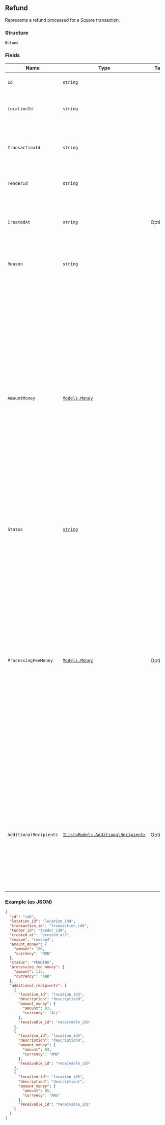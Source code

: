 ## Refund

Represents a refund processed for a Square transaction.

### Structure

`Refund`

### Fields

| Name | Type | Tags | Description |
|  --- | --- | --- | --- |
| `Id` | `string` |  | The refund's unique ID. |
| `LocationId` | `string` |  | The ID of the refund's associated location. |
| `TransactionId` | `string` |  | The ID of the transaction that the refunded tender is part of. |
| `TenderId` | `string` |  | The ID of the refunded tender. |
| `CreatedAt` | `string` | Optional | The timestamp for when the refund was created, in RFC 3339 format. |
| `Reason` | `string` |  | The reason for the refund being issued. |
| `AmountMoney` | [`Models.Money`](/doc/models/money.md) |  | Represents an amount of money. `Money` fields can be signed or unsigned.<br>Fields that do not explicitly define whether they are signed or unsigned are<br>considered unsigned and can only hold positive amounts. For signed fields, the<br>sign of the value indicates the purpose of the money transfer. See<br>[Working with Monetary Amounts](https://developer.squareup.com/docs/build-basics/working-with-monetary-amounts)<br>for more information. |
| `Status` | [`string`](/doc/models/refund-status.md) |  | Indicates a refund's current status. |
| `ProcessingFeeMoney` | [`Models.Money`](/doc/models/money.md) | Optional | Represents an amount of money. `Money` fields can be signed or unsigned.<br>Fields that do not explicitly define whether they are signed or unsigned are<br>considered unsigned and can only hold positive amounts. For signed fields, the<br>sign of the value indicates the purpose of the money transfer. See<br>[Working with Monetary Amounts](https://developer.squareup.com/docs/build-basics/working-with-monetary-amounts)<br>for more information. |
| `AdditionalRecipients` | [`IList<Models.AdditionalRecipient>`](/doc/models/additional-recipient.md) | Optional | Additional recipients (other than the merchant) receiving a portion of this refund.<br>For example, fees assessed on a refund of a purchase by a third party integration. |

### Example (as JSON)

```json
{
  "id": "id0",
  "location_id": "location_id4",
  "transaction_id": "transaction_id8",
  "tender_id": "tender_id8",
  "created_at": "created_at2",
  "reason": "reason4",
  "amount_money": {
    "amount": 186,
    "currency": "NGN"
  },
  "status": "PENDING",
  "processing_fee_money": {
    "amount": 112,
    "currency": "XBB"
  },
  "additional_recipients": [
    {
      "location_id": "location_id3",
      "description": "description9",
      "amount_money": {
        "amount": 83,
        "currency": "ALL"
      },
      "receivable_id": "receivable_id9"
    },
    {
      "location_id": "location_id4",
      "description": "description0",
      "amount_money": {
        "amount": 84,
        "currency": "AMD"
      },
      "receivable_id": "receivable_id0"
    },
    {
      "location_id": "location_id5",
      "description": "description1",
      "amount_money": {
        "amount": 85,
        "currency": "ANG"
      },
      "receivable_id": "receivable_id1"
    }
  ]
}
```

